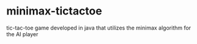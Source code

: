 # minimax-tictactoe
tic-tac-toe game developed in java that utilizes the minimax algorithm for the AI player
